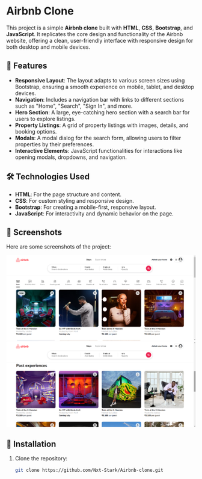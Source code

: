 # Airbnb Clone

This project is a simple **Airbnb clone** built with **HTML**, **CSS**, **Bootstrap**, and **JavaScript**. It replicates the core design and functionality of the Airbnb website, offering a clean, user-friendly interface with responsive design for both desktop and mobile devices.

## 🚀 Features

- **Responsive Layout**: The layout adapts to various screen sizes using Bootstrap, ensuring a smooth experience on mobile, tablet, and desktop devices.
- **Navigation**: Includes a navigation bar with links to different sections such as "Home", "Search", "Sign In", and more.
- **Hero Section**: A large, eye-catching hero section with a search bar for users to explore listings.
- **Property Listings**: A grid of property listings with images, details, and booking options.
- **Modals**: A modal dialog for the search form, allowing users to filter properties by their preferences.
- **Interactive Elements**: JavaScript functionalities for interactions like opening modals, dropdowns, and navigation.

## 🛠️ Technologies Used

- **HTML**: For the page structure and content.
- **CSS**: For custom styling and responsive design.
- **Bootstrap**: For creating a mobile-first, responsive layout.
- **JavaScript**: For interactivity and dynamic behavior on the page.
  
## 📸 Screenshots

Here are some screenshots of the project:

![Homepage](screenshots/Screenshot1.png)
![Menupage](screenshots/Screenshot2.png)

## 📝 Installation

1. Clone the repository:

   ```bash
   git clone https://github.com/Nxt-Stark/Airbnb-clone.git
